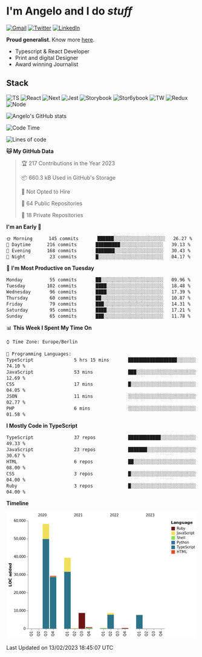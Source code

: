 # I'm Angelo and I do _stuff_

[![Gmail](https://img.shields.io/badge/Gmail-D14836?style=for-the-badge&logo=gmail&logoColor=white)](mailto:oiangelodias@gmail.com)
[![Twitter](https://img.shields.io/badge/Twitter-1DA1F2?style=for-the-badge&logo=twitter&logoColor=white)](https://www.twitter.com/oicronofobico)
[![LinkedIn](https://img.shields.io/badge/LinkedIn-0077B5?style=for-the-badge&logo=linkedin&logoColor=white)](https://www.linkedin.com/in/angelod1as/)

**Proud generalist**. Know more [here](http://www.angelodias.com.br/).

- Typescript & React Developer
- Print and digital Designer
- Award winning Journalist

## Stack

![TS](https://img.shields.io/badge/TypeScript-007ACC?style=for-the-badge&logo=typescript&logoColor=white)
![React](https://img.shields.io/badge/React-20232A?style=for-the-badge&logo=react&logoColor=61DAFB)
![Next](https://img.shields.io/badge/next.js-000000?style=for-the-badge&logo=nextdotjs&logoColor=white)
![Jest](https://img.shields.io/badge/Jest-C21325?style=for-the-badge&logo=jest&logoColor=white)
![Storybook](https://img.shields.io/badge/storybook-FF4785?style=for-the-badge&logo=storybook&logoColor=white)
![Stor6ybook](https://img.shields.io/badge/Figma-F24E1E?style=for-the-badge&logo=figma&logoColor=white)
![TW](https://img.shields.io/badge/Tailwind_CSS-38B2AC?style=for-the-badge&logo=tailwind-css&logoColor=white)
![Redux](https://img.shields.io/badge/Redux-593D88?style=for-the-badge&logo=redux&logoColor=white)
![Node](https://img.shields.io/badge/Node.js-339933?style=for-the-badge&logo=nodedotjs&logoColor=white)

![Angelo's GitHub stats](https://github-readme-stats.vercel.app/api?username=angelod1as&show_icons=true&theme=dark)

<!--START_SECTION:waka-->
![Code Time](http://img.shields.io/badge/Code%20Time-2%2C438%20hrs%2021%20mins-blue)

![Lines of code](https://img.shields.io/badge/From%20Hello%20World%20I%27ve%20Written-154%20Thousand%20lines%20of%20code-blue)

**🐱 My GitHub Data** 

> 🏆 217 Contributions in the Year 2023
 > 
> 📦 660.3 kB Used in GitHub's Storage 
 > 
> 🚫 Not Opted to Hire
 > 
> 📜 64 Public Repositories 
 > 
> 🔑 18 Private Repositories  
 > 
**I'm an Early 🐤** 

```text
🌞 Morning      145 commits       ██████░░░░░░░░░░░░░░░░░░░   26.27 % 
🌆 Daytime      216 commits       █████████░░░░░░░░░░░░░░░░   39.13 % 
🌃 Evening      168 commits       ███████░░░░░░░░░░░░░░░░░░   30.43 % 
🌙 Night         23 commits       █░░░░░░░░░░░░░░░░░░░░░░░░   04.17 % 

```
📅 **I'm Most Productive on Tuesday** 

```text
Monday          55 commits       ██░░░░░░░░░░░░░░░░░░░░░░░   09.96 % 
Tuesday        102 commits       ████░░░░░░░░░░░░░░░░░░░░░   18.48 % 
Wednesday       96 commits       ████░░░░░░░░░░░░░░░░░░░░░   17.39 % 
Thursday        60 commits       ██░░░░░░░░░░░░░░░░░░░░░░░   10.87 % 
Friday          79 commits       ███░░░░░░░░░░░░░░░░░░░░░░   14.31 % 
Saturday        95 commits       ████░░░░░░░░░░░░░░░░░░░░░   17.21 % 
Sunday          65 commits       ███░░░░░░░░░░░░░░░░░░░░░░   11.78 % 

```


📊 **This Week I Spent My Time On** 

```text
⌚︎ Time Zone: Europe/Berlin

💬 Programming Languages: 
TypeScript               5 hrs 15 mins       ██████████████████░░░░░░░   74.10 % 
JavaScript               53 mins             ███░░░░░░░░░░░░░░░░░░░░░░   12.69 % 
CSS                      17 mins             █░░░░░░░░░░░░░░░░░░░░░░░░   04.05 % 
JSON                     11 mins             ░░░░░░░░░░░░░░░░░░░░░░░░░   02.77 % 
PHP                      6 mins              ░░░░░░░░░░░░░░░░░░░░░░░░░   01.58 % 

```

**I Mostly Code in TypeScript** 

```text
TypeScript               37 repos            ████████████░░░░░░░░░░░░░   49.33 % 
JavaScript               23 repos            ███████░░░░░░░░░░░░░░░░░░   30.67 % 
HTML                     6 repos             ██░░░░░░░░░░░░░░░░░░░░░░░   08.00 % 
CSS                      3 repos             █░░░░░░░░░░░░░░░░░░░░░░░░   04.00 % 
Ruby                     3 repos             █░░░░░░░░░░░░░░░░░░░░░░░░   04.00 % 

```


**Timeline**

![Chart not found](https://raw.githubusercontent.com/angelod1as/angelod1as/main/charts/bar_graph.png) 


 Last Updated on 13/02/2023 18:45:07 UTC
<!--END_SECTION:waka-->
